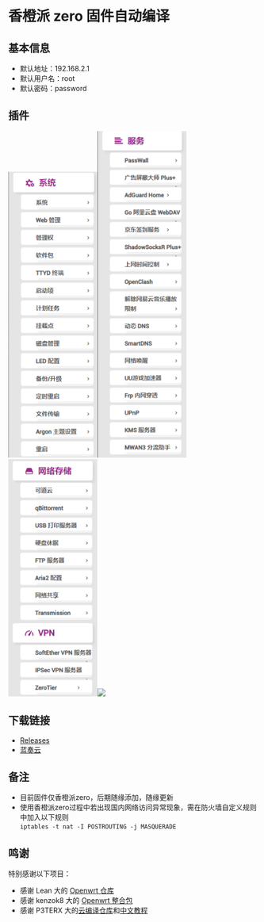 # 香橙派 zero 固件自动编译

## 基本信息

- 默认地址：192.168.2.1  
- 默认用户名：root  
- 默认密码：password

## 插件
<img src="https://github.com/Gabrielxzx/Actions-OpenWrt/blob/master/assets/luci/System.png" width="180" /><img src="https://github.com/Gabrielxzx/Actions-OpenWrt/blob/master/assets/luci/Service.png" width="180" /><img src="https://github.com/Gabrielxzx/Actions-OpenWrt/blob/master/assets/luci/Nas&VPN.png" width="180" /><img src="https://github.com/Gabrielxzx/Actions-OpenWrt/blob/master/assets/luci/Network.png" width="180" />

## 下载链接

- [Releases](https://github.com/Gabrielxzx/Actions-OpenWrt/releases)
- [蓝奏云](https://wwi.lanzoui.com/b0ck6gm1i)

## 备注

- 目前固件仅香橙派zero，后期随缘添加，随缘更新
- 使用香橙派zero过程中若出现国内网络访问异常现象，需在防火墙自定义规则中加入以下规则  
	`iptables -t nat -I POSTROUTING -j MASQUERADE`

## 鸣谢

特别感谢以下项目：

- 感谢 Lean 大的 [Openwrt 仓库](https://github.com/coolsnowwolf/lede)
- 感谢 kenzok8 大的 [Openwrt 整合包](https://github.com/kenzok8/openwrt-packages)
- 感谢 P3TERX 大的[云编译仓库](https://github.com/P3TERX/Actions-OpenWrt)和[中文教程](https://p3terx.com/archives/build-openwrt-with-github-actions.html)  

